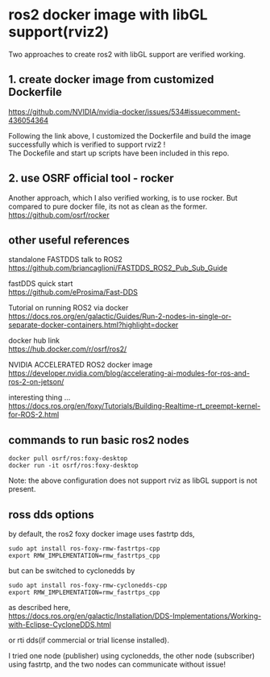 # ros2 docker image with libGL support(rviz2)

Two approaches to create ros2 with libGL support are verified working.
## 1. create docker image from customized Dockerfile 
https://github.com/NVIDIA/nvidia-docker/issues/534#issuecomment-436054364

Following the link above, I customized the Dockerfile and build the image successfully which is verified to support rviz2 ! \
The Dockefile and start up scripts have been included in this repo.

## 2. use OSRF official tool - rocker
Another approach, which I also verified working, is to use rocker. But compared to pure docker file, its not as clean as the former.  \
https://github.com/osrf/rocker

## other useful references
standalone FASTDDS talk to ROS2 \
https://github.com/briancaglioni/FASTDDS_ROS2_Pub_Sub_Guide

fastDDS quick start \
https://github.com/eProsima/Fast-DDS

Tutorial on running ROS2 via docker \
https://docs.ros.org/en/galactic/Guides/Run-2-nodes-in-single-or-separate-docker-containers.html?highlight=docker

docker hub link \
https://hub.docker.com/r/osrf/ros2/

NVIDIA ACCELERATED ROS2 docker image \
https://developer.nvidia.com/blog/accelerating-ai-modules-for-ros-and-ros-2-on-jetson/

interesting thing ... \
https://docs.ros.org/en/foxy/Tutorials/Building-Realtime-rt_preempt-kernel-for-ROS-2.html

## commands to run basic ros2 nodes
```
docker pull osrf/ros:foxy-desktop
docker run -it osrf/ros:foxy-desktop
```
Note: the above configuration does not support rviz as libGL support is not present.

## ross dds options
by default, the ros2 foxy docker image uses fastrtp dds, 
```
sudo apt install ros-foxy-rmw-fastrtps-cpp
export RMW_IMPLEMENTATION=rmw_fastrtps_cpp
```

but can be switched to cyclonedds by
```
sudo apt install ros-foxy-rmw-cyclonedds-cpp
export RMW_IMPLEMENTATION=rmw_fastrtps_cpp
```
as described here, \
https://docs.ros.org/en/galactic/Installation/DDS-Implementations/Working-with-Eclipse-CycloneDDS.html

or rti dds(if commercial or trial license installed).

I tried one node (publisher) using cyclonedds, the other node (subscriber) using fastrtp, and the two nodes can communicate without issue!
